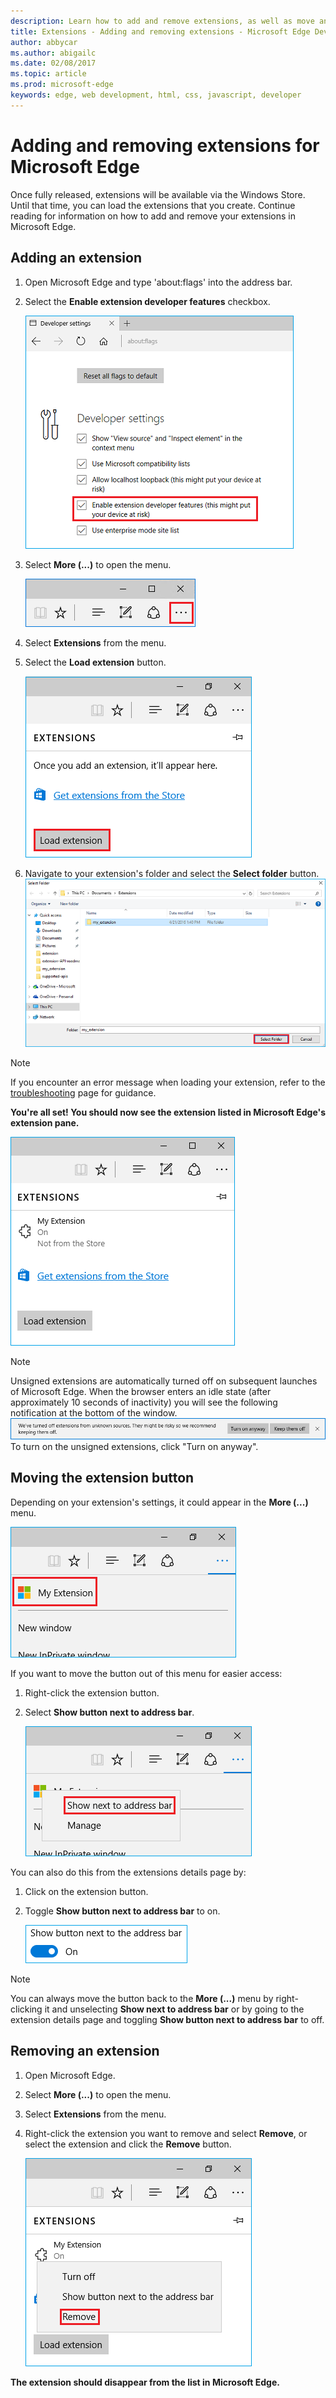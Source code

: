 ```yaml
---
description: Learn how to add and remove extensions, as well as move an extension’s button next to the address bar.
title: Extensions - Adding and removing extensions - Microsoft Edge Development
author: abbycar
ms.author: abigailc
ms.date: 02/08/2017
ms.topic: article
ms.prod: microsoft-edge
keywords: edge, web development, html, css, javascript, developer
---
```


# Adding and removing extensions for Microsoft Edge
Once fully released, extensions will be available via the Windows Store. Until that time, you can load the extensions that you create. Continue reading for information on how to add and remove your extensions in Microsoft Edge.

## Adding an extension

1. Open Microsoft Edge and type 'about:flags' into the address bar.

2. Select the **Enable extension developer features** checkbox.

   ![about:flags turn on developer features](./../media/sideload-aboutflags.png)

3. Select **More (...)** to open the menu.

   ![more button](./../media/morebutton.png)  

4. Select **Extensions** from the menu.

5. Select the **Load extension** button.

   ![selecting load extension](./../media/sideload-load-extension.png)

7. Navigate to your extension's folder and select the  **Select folder** button.
   ![selecting extension folder to load](./../media/sideload-select-extension.png)
> [!NOTE]
> If you encounter an error message when loading your extension, refer to the [troubleshooting](./../troubleshooting.md) page for guidance.


**You're all set! You should now see the extension listed in Microsoft Edge's extension pane.**

![extension in extension pane](./../media/sideload-extension-installed.png)

> [!NOTE]
> Unsigned extensions are automatically turned off on subsequent launches of Microsoft Edge. When the browser enters an idle state (after approximately 10 seconds of inactivity) you will see the following notification at the bottom of the window. ![risky notification](./../media/riskynotification.png) To turn on the unsigned extensions, click "Turn on anyway".



## Moving the extension button
Depending on your extension's settings, it could appear in the **More (...)** menu.

   ![actions menu](./../media/browseraction.png)  


If you want to move the button out of this menu for easier access:

1. Right-click the extension button.

2. Select **Show button next to address bar**.

   ![actions menu](./../media/browseraction_contextmenu.png)  

You can also do this from the extensions details page by:

1. Click on the extension button.
2. Toggle **Show button next to address bar** to on.

   ![show button toggle switched on](./../media/show-button-toggle.png)

> [!NOTE]
> You can always move the button back to the **More (...)** menu by right-clicking it and unselecting **Show next to address bar** or by going to the extension details page and toggling **Show button next to address bar** to off.


## Removing an extension

1. Open Microsoft Edge.

2. Select **More (...)** to open the menu.

3. Select **Extensions** from the menu.

4. Right-click the extension you want to remove and select **Remove**, or select the extension and click the **Remove** button.

   ![actions menu](./../media/remove.png)  

**The extension should disappear from the list in Microsoft Edge.**
